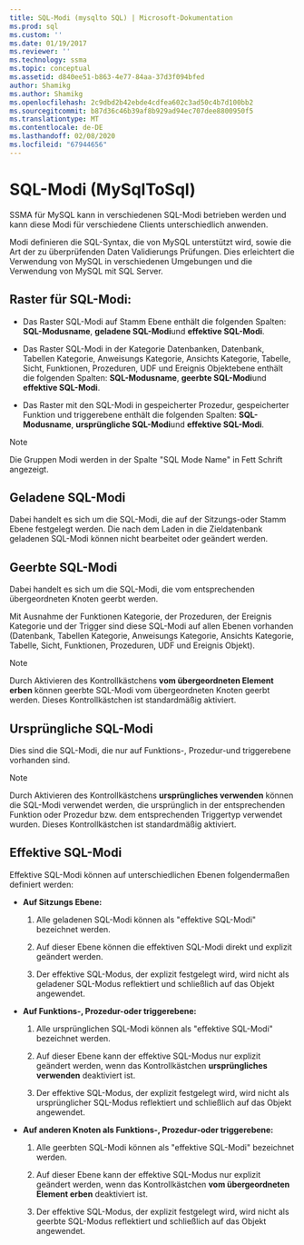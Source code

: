 ```yaml
---
title: SQL-Modi (mysqlto SQL) | Microsoft-Dokumentation
ms.prod: sql
ms.custom: ''
ms.date: 01/19/2017
ms.reviewer: ''
ms.technology: ssma
ms.topic: conceptual
ms.assetid: d840ee51-b863-4e77-84aa-37d3f094bfed
author: Shamikg
ms.author: Shamikg
ms.openlocfilehash: 2c9dbd2b42ebde4cdfea602c3ad50c4b7d100bb2
ms.sourcegitcommit: b87d36c46b39af8b929ad94ec707dee8800950f5
ms.translationtype: MT
ms.contentlocale: de-DE
ms.lasthandoff: 02/08/2020
ms.locfileid: "67944656"
---
```

# <a name="sql-modes-mysqltosql"></a>SQL-Modi (MySqlToSql)
SSMA für MySQL kann in verschiedenen SQL-Modi betrieben werden und kann diese Modi für verschiedene Clients unterschiedlich anwenden.  
  
Modi definieren die SQL-Syntax, die von MySQL unterstützt wird, sowie die Art der zu überprüfenden Daten Validierungs Prüfungen. Dies erleichtert die Verwendung von MySQL in verschiedenen Umgebungen und die Verwendung von MySQL mit SQL Server.  
  
## <a name="sql-modes-grid"></a>Raster für SQL-Modi:  
  
-   Das Raster SQL-Modi auf Stamm Ebene enthält die folgenden Spalten: **SQL-Modusname**, **geladene SQL-Modi**und **effektive SQL-Modi**.  
  
-   Das Raster SQL-Modi in der Kategorie Datenbanken, Datenbank, Tabellen Kategorie, Anweisungs Kategorie, Ansichts Kategorie, Tabelle, Sicht, Funktionen, Prozeduren, UDF und Ereignis Objektebene enthält die folgenden Spalten: **SQL-Modusname**, **geerbte SQL-Modi**und **effektive SQL-Modi**.  
  
-   Das Raster mit den SQL-Modi in gespeicherter Prozedur, gespeicherter Funktion und triggerebene enthält die folgenden Spalten: **SQL-Modusname**, **ursprüngliche SQL-Modi**und **effektive SQL-Modi**.  
  
> [!NOTE]  
> Die Gruppen Modi werden in der Spalte "SQL Mode Name" in Fett Schrift angezeigt.  
  
## <a name="loaded-sql-modes"></a>Geladene SQL-Modi  
Dabei handelt es sich um die SQL-Modi, die auf der Sitzungs-oder Stamm Ebene festgelegt werden. Die nach dem Laden in die Zieldatenbank geladenen SQL-Modi können nicht bearbeitet oder geändert werden.  
  
## <a name="inherited-sql-modes"></a>Geerbte SQL-Modi  
Dabei handelt es sich um die SQL-Modi, die vom entsprechenden übergeordneten Knoten geerbt werden.  
  
Mit Ausnahme der Funktionen Kategorie, der Prozeduren, der Ereignis Kategorie und der Trigger sind diese SQL-Modi auf allen Ebenen vorhanden (Datenbank, Tabellen Kategorie, Anweisungs Kategorie, Ansichts Kategorie, Tabelle, Sicht, Funktionen, Prozeduren, UDF und Ereignis Objekt).  
  
> [!NOTE]  
> Durch Aktivieren des Kontrollkästchens **vom übergeordneten Element erben** können geerbte SQL-Modi vom übergeordneten Knoten geerbt werden. Dieses Kontrollkästchen ist standardmäßig aktiviert.  
  
## <a name="original-sql-modes"></a>Ursprüngliche SQL-Modi  
Dies sind die SQL-Modi, die nur auf Funktions-, Prozedur-und triggerebene vorhanden sind.  
  
> [!NOTE]  
> Durch Aktivieren des Kontrollkästchens **ursprüngliches verwenden** können die SQL-Modi verwendet werden, die ursprünglich in der entsprechenden Funktion oder Prozedur bzw. dem entsprechenden Triggertyp verwendet wurden. Dieses Kontrollkästchen ist standardmäßig aktiviert.  
  
## <a name="effective-sql-modes"></a>Effektive SQL-Modi  
Effektive SQL-Modi können auf unterschiedlichen Ebenen folgendermaßen definiert werden:  
  
-   **Auf Sitzungs Ebene:**  
  
    1.  Alle geladenen SQL-Modi können als "effektive SQL-Modi" bezeichnet werden.  
  
    2.  Auf dieser Ebene können die effektiven SQL-Modi direkt und explizit geändert werden.  
  
    3.  Der effektive SQL-Modus, der explizit festgelegt wird, wird nicht als geladener SQL-Modus reflektiert und schließlich auf das Objekt angewendet.  
  
-   **Auf Funktions-, Prozedur-oder triggerebene:**  
  
    1.  Alle ursprünglichen SQL-Modi können als "effektive SQL-Modi" bezeichnet werden.  
  
    2.  Auf dieser Ebene kann der effektive SQL-Modus nur explizit geändert werden, wenn das Kontrollkästchen **ursprüngliches verwenden** deaktiviert ist.  
  
    3.  Der effektive SQL-Modus, der explizit festgelegt wird, wird nicht als ursprünglicher SQL-Modus reflektiert und schließlich auf das Objekt angewendet.  
  
-   **Auf anderen Knoten als Funktions-, Prozedur-oder triggerebene:**  
  
    1.  Alle geerbten SQL-Modi können als "effektive SQL-Modi" bezeichnet werden.  
  
    2.  Auf dieser Ebene kann der effektive SQL-Modus nur explizit geändert werden, wenn das Kontrollkästchen **vom übergeordneten Element erben** deaktiviert ist.  
  
    3.  Der effektive SQL-Modus, der explizit festgelegt wird, wird nicht als geerbte SQL-Modus reflektiert und schließlich auf das Objekt angewendet.  
  
